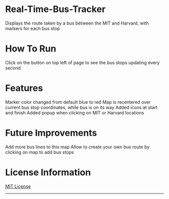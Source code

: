 # Real-Time-Bus-Tracker
Displays the route taken by a bus between the MIT and Harvard, with markers for each bus stop

# How To Run
Click on the button on top left of page to see the bus stops updating every second

# Features
Marker color changed from default blue to red
Map is recentered over current bus stop coordinates, while bus is on its way
Added icons at start and finish
Added popup when clicking on MIT or Harvard locations

# Future Improvements
Add more bus lines to this map
Allow to create your own bus route by clicking on map to add bus stops

# <div >License Information</div>
[MIT License](https://mit-license.org/)

***